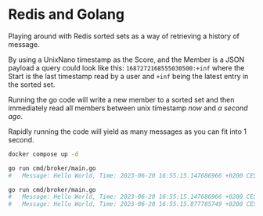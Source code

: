 # Redis and Golang

Playing around with Redis sorted sets as a way of retrieving a history of message.

By using a UnixNano timestamp as the Score, and the Member is a JSON payload a query could look like this: `1687272168555030500:+inf` where the Start is the last timestamp read by a user and `+inf` being the latest entry in the sorted set.

Running the go code will write a new member to a sorted set and then immediately read all members between unix timestamp _now_ and _a second ago_.

Rapidly running the code will yield as many messages as you can fit into 1 second.

```sh
docker compose up -d

go run cmd/broker/main.go
#   Message: Hello World, Time: 2023-06-20 16:55:15.147686966 +0200 CEST

go run cmd/broker/main.go
#   Message: Hello World, Time: 2023-06-20 16:55:15.147686966 +0200 CEST
#   Message: Hello World, Time: 2023-06-20 16:55:15.877785749 +0200 CEST
```
